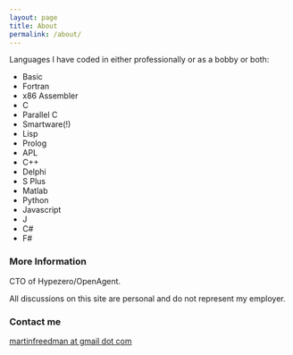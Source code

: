 ```yaml
---
layout: page
title: About
permalink: /about/
---
```


Languages I have coded in either professionally or as a bobby or both:

- Basic 
- Fortran
- x86 Assembler
- C
- Parallel C
- Smartware(!) 
- Lisp
- Prolog
- APL
- C++
- Delphi
- S Plus
- Matlab
- Python 
- Javascript
- J
- C#
- F#

### More Information

CTO of Hypezero/OpenAgent. 

All discussions on this site are personal and do not represent my employer.

### Contact me

[martinfreedman at gmail dot com](mailto:martinfreedman@gmail.com)
